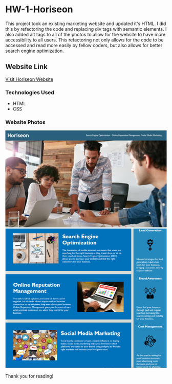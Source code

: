 # HW-1-Horiseon

This project took an existing marketing website and updated it's HTML. I did this by refactoring the code and replacing div tags with semantic elements. I also added alt tags to all of the photos to allow for the website to have more accessibility to all users. This refactoring not only allows for the code to be accessed and read more easily by fellow coders, but also allows for better search engine optimization.    


## Website Link
[Visit Horiseon Website](index.html)


### Technologies Used
<ul>
   <li> HTML </li>
   <li> CSS </li>
</ul>

### Website Photos

![horiseon screenshot 1](./assets/images/horiseon1.png) 
![horiseon screenshot 2](./assets/images/horiseon2.png)



<p> Thank you for reading! </p>